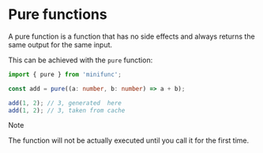 # Pure functions

A pure function is a function that has no side effects and always returns the same output for the same input.

This can be achieved with the `pure` function:

```ts
import { pure } from 'minifunc';

const add = pure((a: number, b: number) => a + b);

add(1, 2); // 3, generated  here
add(1, 2); // 3, taken from cache
```

> [!NOTE]
> The function will not be actually executed until you call it for the first time.
